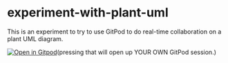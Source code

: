 # experiment-with-plant-uml
This is an experiment to try to use GitPod to do real-time collaboration on a plant UML diagram.

[![Open in Gitpod](https://gitpod.io/button/open-in-gitpod.svg)](https://gitpod.io/#https://github.com/davidbludlow/experiment-with-plant-uml)(pressing that will open up YOUR OWN GitPod session.)